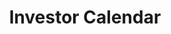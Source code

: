 ---
title: Investor Calendar
seo_keywords: ENCASH ENTERTAINMENT
seo_description: ENCASH ENTERTAINMENT
featured_image: "images/movie.png"
type: "investor_category"
---
